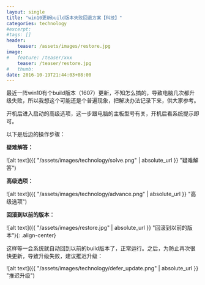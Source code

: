```yaml
---
layout: single
title: "win10更新build版本失败回退方案【科技】"
categories: technology
#excerpt:
#tags: []
header:
    teaser: /assets/images/restore.jpg
image:
#   feature: /teaser/xxx
    teaser: /teaser/restore.jpg
#   thumb:
date: 2016-10-19T21:44:03+08:00
---
```


最近一阵win10有个build版本（1607）更新，不知怎么搞的，导致电脑几次都升级失败，所以我想这个可能还是个普遍现象，把解决办法记录下来，供大家参考。

开机后进入启动的高级选项，这一步跟电脑的主板型号有关，开机后看系统提示即可。

以下是后边的操作步骤：

**疑难解答：**

![alt text]({{ "/assets/images/technology/solve.png" | absolute_url }} "疑难解答")

**高级选项：**

![alt text]({{ "/assets/images/technology/advance.png" | absolute_url }} "高级选项")

**回滚到以前的版本：**

![alt text]({{ "/assets/images/restore.jpg" | absolute_url }} "回滚到以前的版本"){: .align-center}

这样等一会系统就自动回到以前的build版本了，正常运行。之后，为防止再次很快更新，导致升级失败，建议推迟升级：

![alt text]({{ "/assets/images/technology/defer_update.png" | absolute_url }} "推迟升级")



